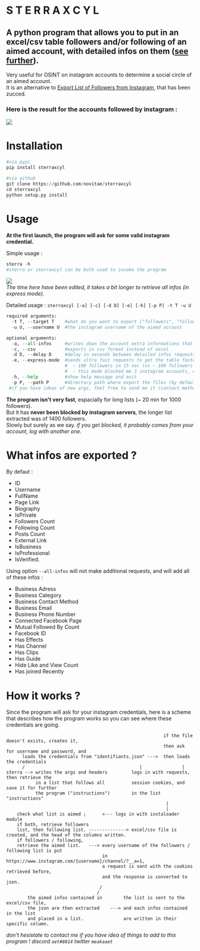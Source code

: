 # S T E R R A X C Y L
## A python program that allows you to put in an excel/csv table followers and/or following of an aimed account, with detailed infos on them ([see further](https://github.com/novitae/sterraxcyl#what-infos-are-exported-)).
Very useful for OSINT on instagram accounts to determine a social circle of an aimed account.  
It is an alternative to [Export List of Followers from Instagram](https://chrome-stats.com/d/hcdbfckhdcpepllecbkaaojfgipnpbpb), that has been zucced.
### Here is the result for the accounts followed by instagram :
![](https://i.imgur.com/1NYgyUn.png)

# Installation
```python
#via pypi
pip install sterraxcyl

#via github
git clone https://github.com/novitae/sterraxcyl
cd sterraxcyl
python setup.py install
```
# Usage
**At the first launch, the program will ask for some valid instagram credential.**  

Simple usage :
```python
sterra -h
#sterra or sterraxcyl can be both used to invoke the program
```
![](https://i.imgur.com/rZ1qbG5.gif)  
_The time here have been edited, it takes a bit longer to retrieve all infos (in express mode)._

Detailed usage : `sterraxcyl [-a] [-c] [-d D] [-e] [-h] [-p P] -t T -u U`  
```python
required arguments:
  -t T, --target T    #what do you want to export ("followers", "following" or "both")
  -u U, --username U  #the instagram username of the aimed account

optional arguments:
  -a, --all-infos     #writes down the account extra informations that the program originaly ignores (see further)
  -c, --csv           #exports in csv format instead of excel
  -d D, --delay D     #delay in seconds between detailed infos requests
  -e, --express-mode  #sends ultra fast requests to get the table faster; deactivated if more than 200 usernames in lists
                      #  ~ 100 followers in 15 sec (vs ~ 100 followers in 2 min for normal method)
                      #  - this mode blocked me 3 instagram accounts, use it only on little lists (less than 150 accounts in the aimed list, more there are, higher you risks to get blocked are)
  -h, --help          #show help message and exit
  -p P, --path P      #directory path where export the files (by default in your module path)
 #if you have ideas of new args, feel free to send me it (contact method on my github profile))
```

**The program isn't very fast**, espacially for long lists (~ 20 min for 1000 followers).  
But it has **never been blocked by instagram servers**, the longer list extracted was of 1400 followers.  
Slowly but surely as we say. _if you get blocked, it probably comes from your account, log with another one._

# What infos are exported ?
By defaut :  
- ID
- Username
- FullName
- Page Link
- Biography
- IsPrivate
- Followers Count
- Following Count
- Posts Count
- External Link
- IsBusiness
- IsProfessional
- IsVerified. 

Using option `--all-infos` will not make additional requests, and will add all of these infos :  
- Business Adress
- Business Category
- Business Contact Method
- Business Email
- Business Phone Number
- Connected Facebook Page
- Mutual Followed By Count
- Facebook ID
- Has Effects
- Has Channel
- Has Clips
- Has Guide
- Hide Like and View Count
- Has joined Recently


# How it works ?
Since the program will ask for your instagram credentials, here is a scheme that describes how the program works so you can see where these credentials are going.
```
                                                           if the file doesn't exists, creates it,
                                                           then ask for username and password, and
      loads the credentials from "identifiants.json" --->  then loads the credentials
      /                                           |               |
sterra --> writes the args and headers         logs in with requests, then retrieve the
           in a list that follows all          session cookies, and save it for further
           the program ("instructions")        in the list "instructions"
                                                            |
                                                            |
    check what list is aimed ;      <--- logs in with instaloader module
    if both, retrieve followers
    list, then following list. --------------> excel/csv file is created, and the head of the columns written.
    if followers / following,
    retrieve the aimed list.   ---> every username of the followers / following list is put
                                    in https://www.instagram.com/{username}/channel/?__a=1,
                                    a request is sent with the cookies retrieved before,
                                    and the response is converted to json.
                                   /                                                                        
                                  /                                                                         
        the aimed infos contained in        the list is sent to the excel/csv file,
        the json are then extracted    ---> and each infos contained in the list
        and placed in a list.               are written in their specific column.
```
_don't hesistate to contact me if you have idea of things to add to this program ! discord `aet#8014` twitter `meakaaet`_
